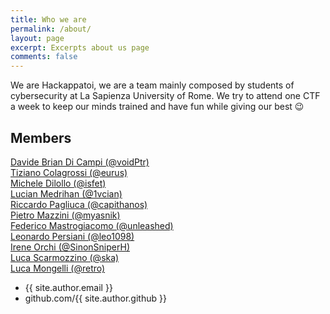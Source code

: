 ```yaml
---
title: Who we are
permalink: /about/
layout: page
excerpt: Excerpts about us page
comments: false
---
```


We are Hackappatoi, we are a team mainly composed by students of cybersecurity at La Sapienza University of Rome. We try to attend one CTF a week to keep our minds trained and have fun while giving our best 😉  

## Members

 [Davide Brian Di Campi (@voidPtr)](/voidptr/)  
 [Tiziano Colagrossi (@eurus)](/eurus/)   
 [Michele Dilollo (@isfet)](/isfet/)  
 [Lucian Medrihan (@1vcian)](/1vcian/)  
 [Riccardo Pagliuca (@capithanos)](/capithanos/)   
 [Pietro Mazzini (@myasnik)](/myasnik/)    
 [Federico Mastrogiacomo (@unleashed)](/unleashed/)   
 [Leonardo Persiani (@leo1098)](/leo1098/)   
 [Irene Orchi (@SinonSniperH)](/SinonSniperH/)   
 [Luca Scarmozzino (@ska)](/ska/)  
 [Luca Mongelli (@retro)](/retro/)
 
 
 

- {{ site.author.email }}
- github.com/{{ site.author.github }}
